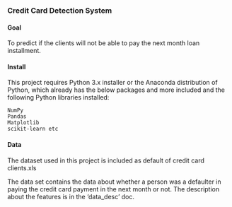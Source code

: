 ###  Credit Card Detection System

#### Goal

To predict if the clients will not be able to pay the next month loan installment. 

#### Install

This project requires Python 3.x installer or the Anaconda distribution of Python, which already has the below packages and more included and the following Python libraries installed: 

    NumPy
    Pandas
    Matplotlib
    scikit-learn etc

#### Data 

The dataset used in this project is included as default of credit card clients.xls

The data set contains the data about whether a person was a defaulter in paying the credit card payment in the next month or not. The description about the features is in the ‘data_desc’ doc. 

